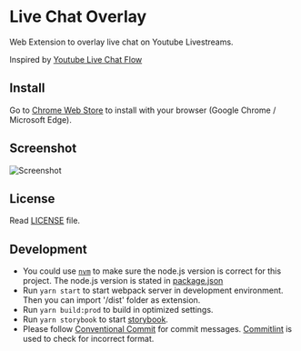 # Live Chat Overlay

Web Extension to overlay live chat on Youtube Livestreams.

Inspired by [Youtube Live Chat Flow](https://github.com/fiahfy/youtube-live-chat-flow)

## Install

Go to [Chrome Web Store](https://chrome.google.com/webstore/detail/live-chat-overlay/ahaklfidpffmhjhlkgakjgbkppdoaemo) to install with your browser (Google Chrome / Microsoft Edge).

## Screenshot

![Screenshot](screenshot.jpg)

## License

Read [LICENSE](LICENSE) file.

## Development

- You could use [`nvm`](https://github.com/nvm-sh/nvm) to make sure the node.js version is correct for this project. The node.js version is stated in [package.json](package.json)
- Run `yarn start` to start webpack server in development environment. Then you can import '/dist' folder as extension.
- Run `yarn build:prod` to build in optimized settings.
- Run `yarn storybook` to start [storybook](https://storybook.js.org/).
- Please follow [Conventional Commit](https://www.conventionalcommits.org/en/v1.0.0/) for commit messages. [Commitlint](https://github.com/conventional-changelog/commitlint) is used to check for incorrect format.
